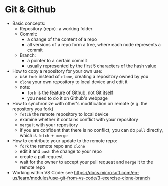 # Git & Github

- Basic concepts:
  - Repository (repo): a working folder
  - Commit:
    - a change of the content of a repo
    - all versions of a repo form a tree, where each node represents a commit
  - Branch:
    - a pointer to a certain commit
    - usually represented by the first 5 characters of the hash value
- How to copy a repository for your own use:
  - use `fork` instead of `clone`, creating a repository owned by you
  - `clone` your own repository to local device and edit it
  - note:
    - `fork` is the feature of Github, not Git itself
    - you need to do it on Github's webpage
- How to synchronize with other's modification on remote (e.g. the repository you fork)
  - `fetch` the remote repository to local device
  - examine whether it contains conflict with your repository
  - `merge` it with your repository
  - if you are confident that there is no conflict, you can do `pull` directly, which is `fetch + merge`
- How to contribute your update to the remote repo:
  - `fork` the remote repo and `clone`
  - edit it and `push` the change to your repo
  - create a pull request
  - wait for the owner to accept your pull request and `merge` it to the remote repo
- Working within VS Code: see https://docs.microsoft.com/en-us/learn/modules/use-git-from-vs-code/3-exercise-clone-branch

